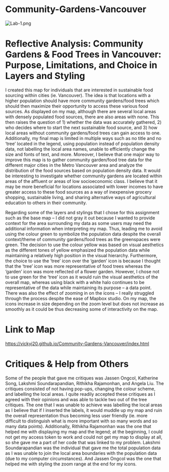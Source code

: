 # Community-Gardens-Vancouver
![Lab-1.png](https://github.com/UBC-GEOB472-Spring2020/VJiang-Lab1/blob/master/Lab-1.PNG "Screenshot")
# Reflective Analysis: Community Gardens & Food Trees in Vancouver: Purpose, Limitations, and Choice in Layers and Styling
I created this map for individuals that are interested in sustainable food sourcing within cities (ie. Vancouver). The idea is that locations with a higher population should have more community gardens/food trees which should then maximize their opportunity to access these various food sources. As displayed on my map, although there are several local areas with densely populated food sources, there are also areas with none. This then raises the question of 1) whether the data was accurately gathered, 2) who decides where to start the next sustainable food source, and 3) how local areas without community gardens/food trees can gain access to one. Additionally, my final map is limited in multiple ways such as no title and no ‘tree’ located in the legend, using population instead of population density data, not labelling the local area names, unable to efficiently change the size and fonts of text, and more. Moreover, I believe that one major way to improve this map is to gather community garden/food tree data for the different major cities in the Metro Vancouver area and analyze the distribution of the food sources based on population density data. It would be interesting to investigate whether community gardens are located within areas of the affluent or areas of low socioeconomic class. I believe that it may be more beneficial for locations associated with lower incomes to have greater access to these food sources as a way of inexpensive grocery shopping, sustainable living, and sharing alternative ways of agricultural education to others in their community.

Regarding some of the layers and stylings that I chose for this assignment such as the base map – I did not gray it out because I wanted to provide context for the area surrounding my data as some users may need the additional information when interpreting my map. Thus, leading me to avoid using the colour green to symbolize the population data despite the overall context/theme of community gardens/food trees as the greenspaces were green. The decision to use the colour yellow was based on visual aesthetics as the different tones of yellow emphasized the population data while maintaining a relatively high position in the visual hierarchy. Furthermore, the choice to use the ‘tree’ icon over the ‘garden’ icon is because I thought that the ‘tree’ icon was more representative of food trees whereas the ‘garden’ icon was more reflected of a flower garden. However, I chose not to use green for the ‘tree’ icon as it would ruin the visual aesthetics of the overall map, whereas using black with a white halo continues to be representative of the data while maintaining its purpose – a data point. There was also the effect of zooming in on the icons – I really struggled through the process despite the ease of Mapbox studio. On my map, the icons increase in size depending on the zoom level but does not increase as smoothly as it could be thus decreasing some of interactivity on the map. 
# Link to Map 
https://vickyj20.github.io/Community-Gardens-Vancouver/index.html
# Critiques & Help from Others
Some of the people that gave me critiques was Jassen Ongcol, Katherine Song, Lakshmi Soundarapandian, Rithikha Rajamonhan, and Angela Liu. The critiques consisted of not having pop-ups, changing the colour scheme, and labelling the local areas. I quite readily accepted these critiques as I agreed with their opinions and was able to tackle two out of the tree critiques. The one that I was unable to achieve was labelling the local areas as I believe that if I inserted the labels, it would muddle up my map and ruin the overall representation thus becoming less user friendly (ie. more difficult to distinguish what is more important with so many words and so many data points). Additionally, Rithikha Rajamonhan was the one that helped me with displaying my map and the legend; at the beginning, I could not get my access token to work and could not get my map to display at all, so she gave me a part of her code that was linked to my problem. Lakshmi Soundarapandian was the individual that gave me the total population data as I was unable to join the local area boundaries with the population data (due to my computer circumstances). And Jassen Ongcol was the one that helped me with styling the zoom range at the end for my icons. 

